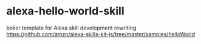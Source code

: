 # alexa-hello-world-skill
boiler template for Alexa skill development rewriting https://github.com/amzn/alexa-skills-kit-js/tree/master/samples/helloWorld
